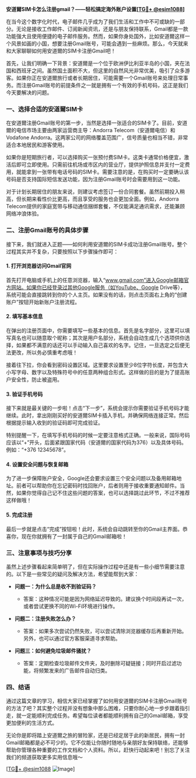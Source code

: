 **安道爾SIM卡怎么注册gmail？——轻松搞定海外账户设置[[TG💪+ @esim1088](https://t.me/s/esim1088)]**

在当今这个数字化时代，电子邮件几乎成为了我们生活和工作中不可或缺的一部分。无论是接收工作邮件、订阅新闻资讯，还是与朋友保持联系，Gmail都是一款功能强大且使用便捷的电子邮件服务。然而，如果你身处国外，比如安道爾这样一个风景如画的小国，想要注册Gmail账号，可能会遇到一些麻烦。那么，今天就来和大家聊聊如何用安道爾的SIM卡注册Gmail吧！

首先，让我们明确一下背景：安道爾是一个位于欧洲伊比利亚半岛的小国，夹在法国和西班牙之间。虽然国土面积不大，但这里的自然风光非常优美，吸引了众多游客。如果你正在安道爾旅行或者长期居住，可能需要一个Gmail账号来处理日常事务。而注册Gmail账号的前提条件之一就是拥有一个有效的手机号码，这正是我们今天要解决的问题。

### 一、选择合适的安道爾SIM卡

在安道爾注册Gmail账号的第一步，当然是选择一张适合的SIM卡了。目前，安道爾的电信市场主要由两家运营商主导：Andorra Telecom（安道爾电信）和Vodafone Andorra。这两家公司的网络覆盖范围广，信号质量也相当不错，非常适合本地居民和游客使用。

如果你是短期旅行者，可以选择购买一张预付费SIM卡。这类卡通常价格便宜，激活后即可立即使用。只需前往机场或市区内的营业厅，提供护照信息并支付一定费用，就能拿到一张带有电话号码的SIM卡。需要注意的是，在购买时一定要确认该号码是否支持国际短信发送功能，因为注册Gmail账号时会需要用到这一功能。

对于计划长期居住的朋友来说，则建议考虑签订一份合同套餐。虽然前期投入稍高，但长期来看性价比更高，而且享受的服务也会更加全面。例如，Andorra Telecom提供的家庭宽带与移动通信捆绑套餐，不仅能满足通讯需求，还能兼顾网络冲浪体验。

### 二、注册Gmail账号的具体步骤

接下来，我们就进入正题——如何利用安道爾的SIM卡成功注册Gmail账号。整个过程其实并不复杂，只要按照以下步骤操作即可：

#### 1. 打开浏览器访问Gmail官网

首先打开电脑或手机上的任意浏览器，输入“www.gmail.com”进入Google邮箱官方网站。如果你已经登录过其他Google服务（如YouTube、Google Drive等），系统可能会直接跳转到你的个人主页。如果没有的话，则点击页面右上角的“创建账户”按钮开始新账户注册流程。

#### 2. 填写基本信息

在弹出的注册页面中，你需要填写一些基本的信息。首先是名字部分，这里可以填写真名也可以随意取个昵称；其次是用户名部分，系统会自动生成几个选项供你选择，如果都不满意的话还可以手动输入自己喜欢的名字。记住，一旦选定之后便无法更改，所以务必慎重考虑哦！

接着往下拉，你会看到密码设置区域。这里要求设置至少8位字符长度，并包含大小写字母、数字以及特殊符号中的任意两种组合形式。这样做的目的是为了提高账户安全性，防止被盗用。

#### 3. 验证手机号码

接下来就是最关键的一步啦！点击“下一步”，系统会提示你需要验证手机号码才能继续。此时，拿出刚刚买好的安道爾SIM卡插入手机，并确保网络连接正常。然后根据提示输入收到的验证码即可完成验证。

特别提醒一下，在填写手机号码的时候一定要注意格式正确。一般来说，国际号码应该以“+”开头，后面紧跟国家代码（安道爾的国家代码为376）以及具体号码。例如：“+376 12345678”。

#### 4. 设置安全问题与恢复邮箱

为了进一步保障账户安全，Google还会要求设置三个安全问题以及备用邮箱地址。前者可以帮助你在忘记密码时找回账户，后者则用于接收重要通知邮件。当然，如果你觉得自己记不住这些问题的答案，也可以选择跳过此环节，不过不推荐这样做哦！

#### 5. 完成注册

最后一步就是点击“完成”按钮啦！此时，系统会自动跳转至你的Gmail主界面。恭喜你，现在你就拥有了一封属于自己的Gmail邮箱啦！

### 三、注意事项与技巧分享

虽然上述步骤看起来简单明了，但在实际操作过程中还是有一些小细节需要注意的。以下是一些常见的疑问及解决方法，希望能帮到大家：

- **问题一：为什么总是收不到验证码？**
  - 答案：这种情况可能是因为网络延迟导致的。建议换个时间段再试一次，或者尝试更换不同的Wi-Fi环境进行操作。
  
- **问题二：注册失败怎么办？**
  - 答案：如果多次尝试仍然失败，可以尝试清除浏览器缓存后再重新开始。另外，也可以通过官方客服渠道寻求帮助。

- **问题三：如何避免垃圾邮件骚扰？**
  - 答案：定期检查垃圾邮件文件夹，及时删除可疑链接；同时开启过滤功能，将频繁发来的广告邮件自动归类。

### 四、结语

通过这篇文章的学习，相信大家已经掌握了如何用安道爾的SIM卡注册Gmail账号的方法了吧？其实整个过程并没有想象中那么困难，只要你耐心地一步步跟着指引走，就一定能顺利完成任务。希望每位读者都能顺利拥有自己的Gmail邮箱，享受更加便利的生活方式。

无论你是即将踏上安道爾之旅的冒险家，还是已经定居于此的新居民，拥有一封Gmail邮箱都是必不可少的。它不仅能让你随时随地与亲朋好友保持联络，还能够帮助你管理各种重要的工作文档和个人资料。所以，赶快行动起来吧！别忘了关注我们的频道获取更多实用信息哦～

[[TG💪+ @esim1088](https://t.me/s/esim1088) ![Image](https://i.postimg.cc/4NQfJmqS/Snipaste-2025-05-13-00-14-12.png)]